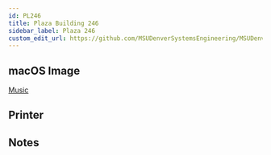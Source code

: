 ```yaml
---
id: PL246
title: Plaza Building 246
sidebar_label: Plaza 246
custom_edit_url: https://github.com/MSUDenverSystemsEngineering/MSUDenverSystemsEngineering.github.io/edit/source/docs/lab-PL246.md
---
```


## macOS Image
[Music](image-mac-music.md)

## Printer

## Notes
